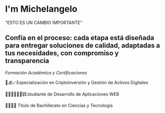 # I'm Michelangelo

"ESTO ES UN CAMBIO IMPORTANTE"

Confía en el proceso: cada etapa está diseñada para entregar soluciones de calidad, adaptadas a tus necesidades, con compromiso y transparencia
----------------------------------------------------------------------------------------------------------------------------------
*Formación Académica y Certificaciones*

💸💰📈Especialización en Criptoinversión y Gestión de Activos Digitales

👨🏻‍🎓👨🏻‍💻🎖️Estudiante de Desarrollo de Aplicaciones WEB

👨🏻‍🎓🌟 Título de Bachillerato en Ciencias y Tecnología
